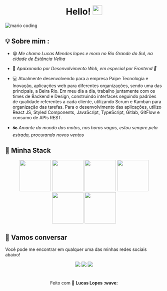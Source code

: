 <h1 align="center" >Hello!  <img src="https://media.giphy.com/media/hvRJCLFzcasrR4ia7z/giphy.gif" width="30px"></h1>

![mario coding](https://i.imgur.com/1ZvVkDc.gif)

## 💡 Sobre mim :

 - 😁 *Me chamo Lucas Mendes lopes e moro no Rio Grande do Sul, na cidade de Estância Velha* 
 
 - 💜 *Apaixonado por Desenvolvimento Web, em especial por Frontend 💙* 
 
 - 💻 Atualmente desenvolvendo para a empresa Paipe Tecnologia e Inovação, aplicações web para diferentes organizações, sendo uma das principais, a Beira Rio. Em meu dia a dia, trabalho juntamente com os times de Backend e Design, construindo interfaces seguindo padrões de qualidade referentes a cada cliente, utilizando Scrum e Kamban para organização das tarefas. Para o desenvolvimento das aplicações, utilizo React JS, Styled Components, JavaScript, TypeScript, Gitlab, GitFlow e consumo de APIs REST.
 
 - 🏍️ *Amante do mundo das motos, nas horas vagas, estou sempre pela estrada, procurando novos ventos* 


## 🔮 Minha Stack

<div align="center">
 <img src="https://media4.giphy.com/media/v1.Y2lkPTc5MGI3NjExdW51eXU2bjV3anB1M2djYnAwY3J0YTMwcHE2a3hjZjk5ZTg5ZWg1aiZlcD12MV9pbnRlcm5hbF9naWZfYnlfaWQmY3Q9cw/XAxylRMCdpbEWUAvr8/giphy.gif" width="100">
 <img src="https://media0.giphy.com/media/v1.Y2lkPTc5MGI3NjExOHF6ZDB3b2I2MHNqbzFkMXplamU0N2hicTVsaXRsZnJucjk1NHE1ciZlcD12MV9pbnRlcm5hbF9naWZfYnlfaWQmY3Q9cw/fsEaZldNC8A1PJ3mwp/giphy.gif" width="100">
 <img src="https://media3.giphy.com/media/ln7z2eWriiQAllfVcn/200w.webp" width="100">
 <img src="https://i.giphy.com/media/eNAsjO55tPbgaor7ma/200w.webp" width="100">      
 <img src="https://i.giphy.com/media/KzJkzjggfGN5Py6nkT/200.webp" width="100">      
 <img src="https://i.giphy.com/media/IdyAQJVN2kVPNUrojM/200.webp" width="100">
</div>

## :speech_balloon: Vamos conversar  

Você pode me encontrar em qualquer uma das minhas redes sociais abaixo! 

<div align="center"> 
<a href="https://github.com/LucasMendesLopes"><img src="https://img.shields.io/badge/-Github-%23333?style=for-the-badge&logo=github&logoColor=white" target="_blank"></a>   
<a href="mailto:lucasmendeslopes.pessoal@gmail.com"><img src="https://img.shields.io/badge/-Gmail-ff9800?style=for-the-badge&logo=gmail&logoColor=white" target="_blank"></a>  
<a href="https://www.linkedin.com/in/lucas-mendes-lopes-29160b1b4/" target="_blank"><img src="https://img.shields.io/badge/-LinkedIn-%230077B5?style=for-the-badge&logo=linkedin&logoColor=white" target="_blank"></a>
</div>
 
#
 
<p align="center">Feito com 💜 <strong>Lucas Lopes :wave: </p>

